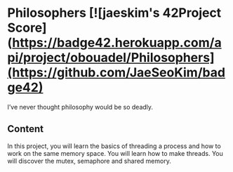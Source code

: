 # Philosophers [![jaeskim's 42Project Score](https://badge42.herokuapp.com/api/project/obouadel/Philosophers](https://github.com/JaeSeoKim/badge42)

I’ve never thought philosophy would be so deadly.

## Content

In this project, you will learn the basics of threading a process and how to
work on the same memory space. You will learn how to make threads. You will discover
the mutex, semaphore and shared memory.
